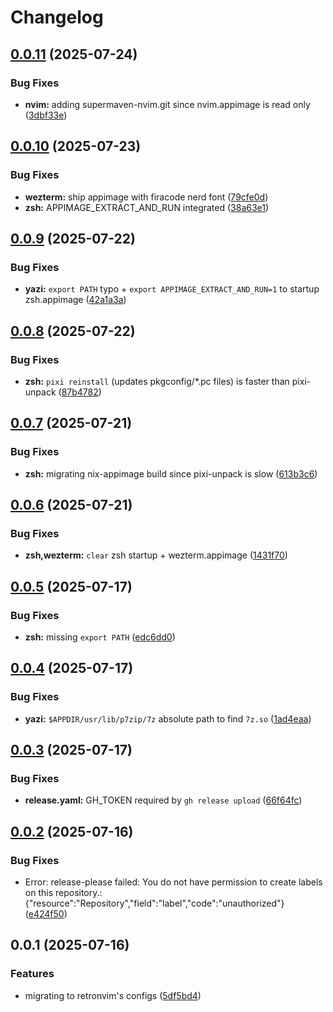 # Changelog

## [0.0.11](https://github.com/YeferYV/sixelrice/compare/v0.0.10...v0.0.11) (2025-07-24)


### Bug Fixes

* **nvim:** adding supermaven-nvim.git since nvim.appimage is read only ([3dbf33e](https://github.com/YeferYV/sixelrice/commit/3dbf33e30d72ecb95a37d32170c642c6ff488746))


## [0.0.10](https://github.com/YeferYV/sixelrice/compare/v0.0.9...v0.0.10) (2025-07-23)


### Bug Fixes

* **wezterm:** ship appimage with firacode nerd font ([79cfe0d](https://github.com/YeferYV/sixelrice/commit/79cfe0d39ed6955bb070859701391a92515a2b93))
* **zsh:** APPIMAGE_EXTRACT_AND_RUN integrated ([38a63e1](https://github.com/YeferYV/sixelrice/commit/38a63e1cd07c81a24369809d5095c9f6b27194fa))

## [0.0.9](https://github.com/YeferYV/sixelrice/compare/v0.0.8...v0.0.9) (2025-07-22)


### Bug Fixes

* **yazi:** `export PATH` typo + `export APPIMAGE_EXTRACT_AND_RUN=1` to startup zsh.appimage ([42a1a3a](https://github.com/YeferYV/sixelrice/commit/42a1a3ad6ce484b7bceda4a43efe8df0dff40e2e))

## [0.0.8](https://github.com/YeferYV/sixelrice/compare/v0.0.7...v0.0.8) (2025-07-22)


### Bug Fixes
* **zsh:** `pixi reinstall` (updates pkgconfig/*.pc files) is faster than pixi-unpack ([87b4782](https://github.com/YeferYV/sixelrice/commit/87b47821230c1a9fa7bb8a292f5bade382172477))

## [0.0.7](https://github.com/YeferYV/sixelrice/compare/v0.0.6...v0.0.7) (2025-07-21)


### Bug Fixes

* **zsh:** migrating nix-appimage build since pixi-unpack is slow ([613b3c6](https://github.com/YeferYV/sixelrice/commit/613b3c65eae48a71c20beb0b44fd46646ad482d0))

## [0.0.6](https://github.com/YeferYV/sixelrice/compare/v0.0.5...v0.0.6) (2025-07-21)


### Bug Fixes

* **zsh,wezterm:** `clear` zsh startup + wezterm.appimage ([1431f70](https://github.com/YeferYV/sixelrice/commit/1431f70ea330ebb121a9e3378c5e68fe6fe4c7ee))

## [0.0.5](https://github.com/YeferYV/sixelrice/compare/v0.0.4...v0.0.5) (2025-07-17)


### Bug Fixes

* **zsh:** missing `export PATH` ([edc6dd0](https://github.com/YeferYV/sixelrice/commit/edc6dd0679621c2f04e212228c54e0b8bb7a21b0))

## [0.0.4](https://github.com/YeferYV/sixelrice/compare/v0.0.3...v0.0.4) (2025-07-17)


### Bug Fixes

* **yazi:** `$APPDIR/usr/lib/p7zip/7z` absolute path to find `7z.so` ([1ad4eaa](https://github.com/YeferYV/sixelrice/commit/1ad4eaa6368be1d79c190b5624f1a3552d1e0257))

## [0.0.3](https://github.com/YeferYV/sixelrice/compare/v0.0.2...v0.0.3) (2025-07-17)


### Bug Fixes

* **release.yaml:** GH_TOKEN required by `gh release upload` ([66f64fc](https://github.com/YeferYV/sixelrice/commit/66f64fcc77377d1c69577802db3abfe7806d6ea3))

## [0.0.2](https://github.com/YeferYV/sixelrice/compare/v0.0.1...v0.0.2) (2025-07-16)

### Bug Fixes

* Error: release-please failed: You do not have permission to create labels on this repository.: {"resource":"Repository","field":"label","code":"unauthorized"} ([e424f50](https://github.com/YeferYV/sixelrice/commit/e424f50c31fa03c78c0d429ac0a9514bbe4a8e54))

## 0.0.1 (2025-07-16)

### Features

* migrating to retronvim's configs ([5df5bd4](https://github.com/YeferYV/sixelrice/commit/5df5bd4662dd67da27f2db5c79ff56922ba30ca2))
